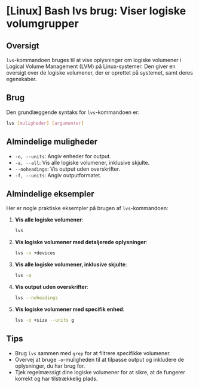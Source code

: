 # [Linux] Bash lvs brug: Viser logiske volumgrupper

## Oversigt
`lvs`-kommandoen bruges til at vise oplysninger om logiske volumener i Logical Volume Management (LVM) på Linux-systemer. Den giver en oversigt over de logiske volumener, der er oprettet på systemet, samt deres egenskaber.

## Brug
Den grundlæggende syntaks for `lvs`-kommandoen er:

```bash
lvs [muligheder] [argumenter]
```

## Almindelige muligheder
- `-o, --units`: Angiv enheder for output.
- `-a, --all`: Vis alle logiske volumener, inklusive skjulte.
- `--noheadings`: Vis output uden overskrifter.
- `-f, --units`: Angiv outputformatet.

## Almindelige eksempler
Her er nogle praktiske eksempler på brugen af `lvs`-kommandoen:

1. **Vis alle logiske volumener**:
   ```bash
   lvs
   ```

2. **Vis logiske volumener med detaljerede oplysninger**:
   ```bash
   lvs -o +devices
   ```

3. **Vis alle logiske volumener, inklusive skjulte**:
   ```bash
   lvs -a
   ```

4. **Vis output uden overskrifter**:
   ```bash
   lvs --noheadings
   ```

5. **Vis logiske volumener med specifik enhed**:
   ```bash
   lvs -o +size --units g
   ```

## Tips
- Brug `lvs` sammen med `grep` for at filtrere specifikke volumener.
- Overvej at bruge `-o`-muligheden til at tilpasse output og inkludere de oplysninger, du har brug for.
- Tjek regelmæssigt dine logiske volumener for at sikre, at de fungerer korrekt og har tilstrækkelig plads.